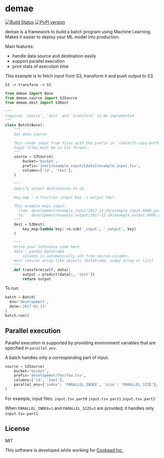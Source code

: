 # demae
[![Build Status](https://travis-ci.org/uiureo/demae.svg?branch=master)](https://travis-ci.org/uiureo/demae)
[![PyPI version](https://badge.fury.io/py/demae.svg)](https://badge.fury.io/py/demae)

demae is a framework to build a batch program using Machine Learning.
Makes it easier to deploy your ML model into production.

Main features:

- handle data source and destination easily
- support parallel execution
- print stats of execution time

This example is to fetch input from S3, transform it and push output to S3.

`S3 -> transform -> S3`

```python
from demae import Base
from demae.source import S3Source
from demae.dest import S3Dest

"""
requires `source`, `dest` and `transform` to be implemented
"""
class Batch(Base):
    """
    Set data source

    This reads input from files with the prefix in `redshift-copy-buffer` bucket.
    Input files must be in tsv format.
    """
    source = S3Source(
        bucket='bucket',
        prefix='{env}/example_input/{date}/example_input.tsv',
        columns=['id', 'text'],
    )

    """
    Specify output destination in s3.

    key_map : a function (input key -> output key)

    This example maps input:
      from: development/example_input/2017-12-24/example_input.0000_part_00.gz
      to:   development/example_output/2017-12-24/example_output.0000_part_00.gz
    """
    dest = S3Dest(
        key_map=lambda key: re.sub('_input', '_output', key)
    )

    """
    Write your inference code here
    data : pandas DataFrame
        columns is automatically set from source.columns.
    must returns array-like objects (DataFrame, numpy array or list)
    """
    def transform(self, data):
        output = predict(data[:, 'text'])
        return output

```

To run:

```python
batch = Batch(
  env='development',
  date='2017-02-13'
)
batch.run()
```

## Parallel execution
Parallel execution is supported by providing environment variables that are specified in `parallel_env`.

A batch handles only a corresponding part of input.


```python
source = S3Source(
    bucket='bucket',
    prefix='development/foo/foo.tsv',
    columns=['id', 'text'],
    parallel_env={'index': 'PARALLEL_INDEX', 'size': 'PARALLEL_SIZE'},
)
```

For example,
input files: `input.tsv.part0` `input.tsv.part1` `input.tsv.part2`

When `PARALLEL_INDEX=1` and `PARALLEL_SIZE=3` are provided, it handles only `input.tsv.part1`.


## License

MIT

This software is developed while working for [Cookpad Inc.](https://github.com/cookpad)
